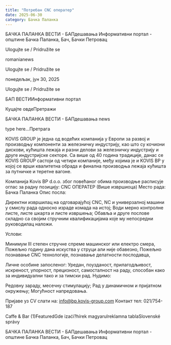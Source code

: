 ```yaml
---
title: "Потребан CNC оператер"
date: 2025-06-30
category: Бачка Паланка
---
```


БАЧКА ПАЛАНКА ВЕСТИ - БАПдешавања Информативни портал - општине Бачка Паланка, Бач, Бачки Петровац

Ulogujte se / Pridružite se

romanianews

Ulogujte se / Pridružite se

понедељак, јун 30, 2025

Ulogujte se / Pridružite se

БАП ВЕСТИИнформативни портал

Куцајте овдеПретражи

БАЧКА ПАЛАНКА ВЕСТИ - БАПдешавања news

type here...Претрага

KOVIS GROUP је једна од водећих компанија у Европи за развој и производњу компоненти за железничку индустрију, као што су кочиони дискови, кућишта лежаја и разни делови за железничку индустрију и друге индустријске секторе. Са више од 40 година традиције, данас се KOVIS GROUP састоји од четири компаније, међу којима је и KOVIS BP у којој се врши квалитетна обрада и финална производња лежаја кућишта за путничке и теретне вагоне.

Компанија Kovis BP d.o.o. због повећаног обима производње расписује оглас за радну позицију:
CNC ОПЕРАТЕР
(Више извршиоца)
Место рада: Бачка Паланка
Опис посла:

Директни извршилац на одговарајућој CNC, NC и универзалној машини у смислу рада односно израде комада на истој;
Води мерно контролне листе, листе шкарта и листе извршења;
Обавља и друге послове складно са својим стручним квалификацијама које му непосредни руководилац наложи.

Услови:

Минимум III степен стручне спреме машинског или електро смера,
Пожељно годину дана искуства у струци али није обавезно,
Пожељно познавање CNC технологије, познавање делатности послодавца,

Личне особине запосленог: 
Уредан, поузданост, прилагодљивост, искреност, упорност, прецизност, самосталност на раду, способан како за индивидуални тако и за тимски рад.
Нудимо:

Редовну зараду, месечну стимулацију;
Рад у динамичном и пријатном окружењу;
Могућност напредовања.


Пријаве уз CV слати на: info@bp.kovis-group.com
Контакт тел: 021/754-187

Caffe & Bar (1)FeaturedGde izaći?hírek magyarulreklamna tablaSlovenské správy

БАЧКА ПАЛАНКА ВЕСТИ - БАПдешавања Информативни портал - општине Бачка Паланка, Бач, Бачки Петровац
